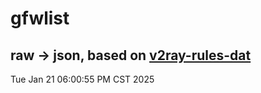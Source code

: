 # gfwlist
## raw -> json, based on [v2ray-rules-dat](https://github.com/Loyalsoldier/v2ray-rules-dat)
Tue Jan 21 06:00:55 PM CST 2025

